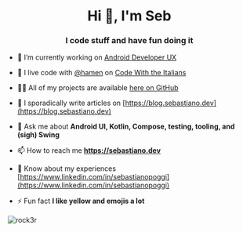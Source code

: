<h1 align="center">Hi 👋, I'm Seb</h1>
<h3 align="center">I code stuff and have fun doing it</h3>

- 🔭 I’m currently working on [Android Developer UX](https://d.android.com)

- 🤌 I live code with [@hamen](https://github.com/hamen) on [Code With the Italians](https://codewiththeitalians.it)

- 👨‍💻 All of my projects are available [here on GitHub](https://github.com/rock3r?tab=repositories)

- 📝 I sporadically write articles on [https://blog.sebastiano.dev](https://blog.sebastiano.dev)

- 💬 Ask me about **Android UI, Kotlin, Compose, testing, tooling, and (sigh) Swing**

- 📫 How to reach me **https://sebastiano.dev**

- 📄 Know about my experiences [https://www.linkedin.com/in/sebastianopoggi](https://www.linkedin.com/in/sebastianopoggi)

- ⚡ Fun fact **I like yellow and emojis a lot**

<p>&nbsp;<img align="center" src="https://github-readme-stats.vercel.app/api?username=rock3r&show_icons=true&locale=en" alt="rock3r" /></p>
